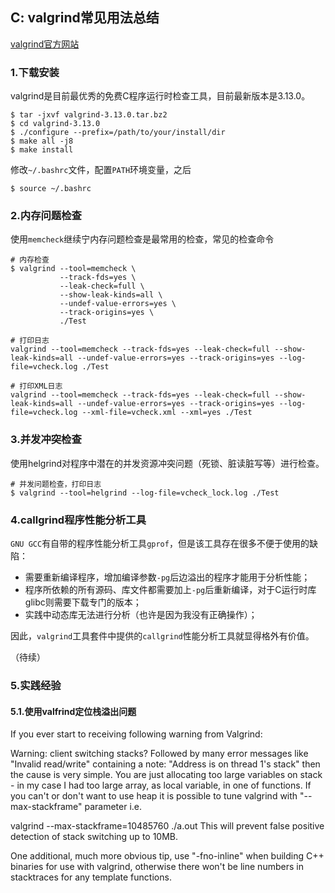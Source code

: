 ## C: valgrind常见用法总结

[valgrind官方网站](http://valgrind.org/)

### 1.下载安装

valgrind是目前最优秀的免费C程序运行时检查工具，目前最新版本是3.13.0。

```shell
$ tar -jxvf valgrind-3.13.0.tar.bz2
$ cd valgrind-3.13.0
$ ./configure --prefix=/path/to/your/install/dir
$ make all -j8
$ make install
```

修改`~/.bashrc`文件，配置`PATH`环境变量，之后

```shell
$ source ~/.bashrc
```

### 2.内存问题检查

使用`memcheck`继续宁内存问题检查是最常用的检查，常见的检查命令

```shell
# 内存检查
$ valgrind --tool=memcheck \
           --track-fds=yes \
           --leak-check=full \
           --show-leak-kinds=all \
           --undef-value-errors=yes \
           --track-origins=yes \
           ./Test

# 打印日志
valgrind --tool=memcheck --track-fds=yes --leak-check=full --show-leak-kinds=all --undef-value-errors=yes --track-origins=yes --log-file=vcheck.log ./Test

# 打印XML日志
valgrind --tool=memcheck --track-fds=yes --leak-check=full --show-leak-kinds=all --undef-value-errors=yes --track-origins=yes --log-file=vcheck.log --xml-file=vcheck.xml --xml=yes ./Test
```

### 3.并发冲突检查

使用helgrind对程序中潜在的并发资源冲突问题（死锁、脏读脏写等）进行检查。

```shell
# 并发问题检查，打印日志
$ valgrind --tool=helgrind --log-file=vcheck_lock.log ./Test
```

### 4.callgrind程序性能分析工具

`GNU GCC`有自带的程序性能分析工具`gprof`，但是该工具存在很多不便于使用的缺陷：

* 需要重新编译程序，增加编译参数`-pg`后边溢出的程序才能用于分析性能；
* 程序所依赖的所有源码、库文件都需要加上`-pg`后重新编译，对于C运行时库glibc则需要下载专门的版本；
* 实践中动态库无法进行分析（也许是因为我没有正确操作）；

因此，`valgrind`工具套件中提供的`callgrind`性能分析工具就显得格外有价值。

（待续）

### 5.实践经验

#### 5.1.使用valfrind定位栈溢出问题

If you ever start to receiving following warning from Valgrind: 

Warning: client switching stacks?
Followed by many error messages like "Invalid read/write" containing a note: "Address  is on thread 1's stack" then the cause is very simple. You are just allocating too large variables on stack - in my case I had too large array, as local variable, in one of functions. If you can't or don't want to use heap it is possible to tune valgrind with "--max-stackframe" parameter i.e.

valgrind --max-stackframe=10485760 ./a.out
This will prevent false positive detection  of stack switching up to 10MB.

 One additional, much more obvious tip, use "-fno-inline" when building C++ binaries for use with valgrind, otherwise there won't be line numbers in stacktraces for any template functions. 